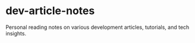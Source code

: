 # dev-article-notes
 Personal reading notes on various development articles, tutorials, and tech insights.
